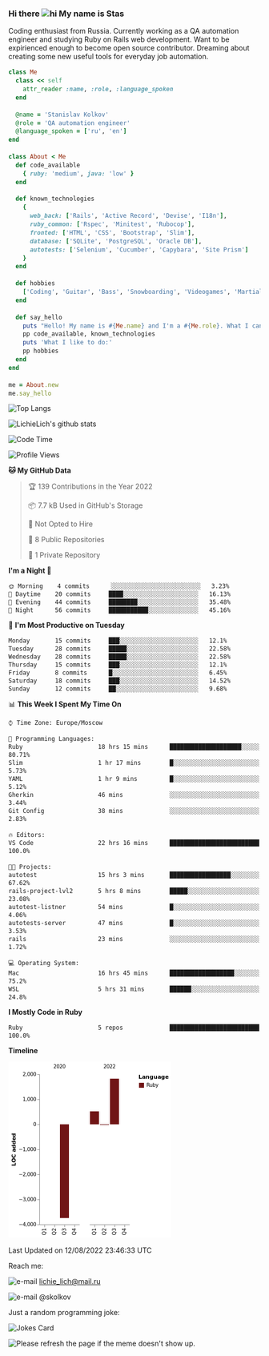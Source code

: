 ### Hi there <img src="https://user-images.githubusercontent.com/1303154/88677602-1635ba80-d120-11ea-84d8-d263ba5fc3c0.gif" width="24px" height="24px" alt="hi"> My name is Stas
Coding enthusiast from Russia. Currently working as a QA automation engineer and studying Ruby on Rails web development. Want to be expirienced enough to become open source contributor. Dreaming about creating some new useful tools for everyday job automation.
```ruby
class Me
  class << self
    attr_reader :name, :role, :language_spoken
  end

  @name = 'Stanislav Kolkov'
  @role = 'QA automation engineer'
  @language_spoken = ['ru', 'en']
end

class About < Me
  def code_available
    { ruby: 'medium', java: 'low' }
  end

  def known_technologies
    {
      web_back: ['Rails', 'Active Record', 'Devise', 'I18n'],
      ruby_common: ['Rspec', 'Minitest', 'Rubocop'],
      fronted: ['HTML', 'CSS', 'Bootstrap', 'Slim'],
      database: ['SQLite', 'PostgreSQL', 'Oracle DB'],
      autotests: ['Selenium', 'Cucumber', 'Capybara', 'Site Prism']
    }
  end

  def hobbies
    ['Coding', 'Guitar', 'Bass', 'Snowboarding', 'Videogames', 'Martial arts']
  end

  def say_hello
    puts "Hello! My name is #{Me.name} and I'm a #{Me.role}. What I can do:"
    pp code_available, known_technologies
    puts 'What I like to do:'
    pp hobbies
  end
end

me = About.new
me.say_hello
```
![Top Langs](https://github-readme-stats.vercel.app/api/top-langs/?username=lichielich&layout=compact)

![LichieLich's github stats](https://github-readme-stats.vercel.app/api?username=lichielich&count_private=true&show_icons=true&theme=onedark)

<!--📊 **this week i spent my time on:**-->
<!--START_SECTION:waka-->
![Code Time](http://img.shields.io/badge/Code%20Time-19%20hrs%202%20mins-blue)

![Profile Views](http://img.shields.io/badge/Profile%20Views-19-blue)

**🐱 My GitHub Data** 

> 🏆 139 Contributions in the Year 2022
 > 
> 📦 7.7 kB Used in GitHub's Storage 
 > 
> 🚫 Not Opted to Hire
 > 
> 📜 8 Public Repositories 
 > 
> 🔑 1 Private Repository 
 > 
**I'm a Night 🦉** 

```text
🌞 Morning    4 commits      ░░░░░░░░░░░░░░░░░░░░░░░░░   3.23% 
🌆 Daytime    20 commits     ████░░░░░░░░░░░░░░░░░░░░░   16.13% 
🌃 Evening    44 commits     ████████░░░░░░░░░░░░░░░░░   35.48% 
🌙 Night      56 commits     ███████████░░░░░░░░░░░░░░   45.16%

```
📅 **I'm Most Productive on Tuesday** 

```text
Monday       15 commits     ███░░░░░░░░░░░░░░░░░░░░░░   12.1% 
Tuesday      28 commits     █████░░░░░░░░░░░░░░░░░░░░   22.58% 
Wednesday    28 commits     █████░░░░░░░░░░░░░░░░░░░░   22.58% 
Thursday     15 commits     ███░░░░░░░░░░░░░░░░░░░░░░   12.1% 
Friday       8 commits      █░░░░░░░░░░░░░░░░░░░░░░░░   6.45% 
Saturday     18 commits     ███░░░░░░░░░░░░░░░░░░░░░░   14.52% 
Sunday       12 commits     ██░░░░░░░░░░░░░░░░░░░░░░░   9.68%

```


📊 **This Week I Spent My Time On** 

```text
⌚︎ Time Zone: Europe/Moscow

💬 Programming Languages: 
Ruby                     18 hrs 15 mins      ████████████████████░░░░░   80.71% 
Slim                     1 hr 17 mins        █░░░░░░░░░░░░░░░░░░░░░░░░   5.73% 
YAML                     1 hr 9 mins         █░░░░░░░░░░░░░░░░░░░░░░░░   5.12% 
Gherkin                  46 mins             ░░░░░░░░░░░░░░░░░░░░░░░░░   3.44% 
Git Config               38 mins             ░░░░░░░░░░░░░░░░░░░░░░░░░   2.83%

🔥 Editors: 
VS Code                  22 hrs 16 mins      █████████████████████████   100.0%

🐱‍💻 Projects: 
autotest                 15 hrs 3 mins       █████████████████░░░░░░░░   67.62% 
rails-project-lvl2       5 hrs 8 mins        █████░░░░░░░░░░░░░░░░░░░░   23.08% 
autotest-listner         54 mins             █░░░░░░░░░░░░░░░░░░░░░░░░   4.06% 
autotests-server         47 mins             █░░░░░░░░░░░░░░░░░░░░░░░░   3.53% 
rails                    23 mins             ░░░░░░░░░░░░░░░░░░░░░░░░░   1.72%

💻 Operating System: 
Mac                      16 hrs 45 mins      ██████████████████░░░░░░░   75.2% 
WSL                      5 hrs 31 mins       ██████░░░░░░░░░░░░░░░░░░░   24.8%

```

**I Mostly Code in Ruby** 

```text
Ruby                     5 repos             █████████████████████████   100.0%

```


**Timeline**

![Chart not found](https://raw.githubusercontent.com/LichieLich/LichieLich/main/charts/bar_graph.png) 


 Last Updated on 12/08/2022 23:46:33 UTC
<!--END_SECTION:waka-->

Reach me:

<img src="https://user-images.githubusercontent.com/72043094/183534048-902ae22c-0cf1-463b-9c0c-5906f20f41df.png" width="30" height="20" alt="e-mail"> lichie_lich@mail.ru

<img src="https://user-images.githubusercontent.com/72043094/183533973-b6dc2214-1439-4b78-8dae-5a7064e5cd0d.jpg" width="28" height="28" alt="e-mail"> @skolkov

Just a random programming joke:

![Jokes Card](https://readme-jokes.vercel.app/api)

<img src='https://random-memer.herokuapp.com/' title="Meme" alt="Please refresh the page if the meme doesn't show up.">
